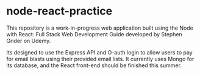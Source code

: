 # node-react-practice

This repository is a work-in-progress web application built using the Node with React: Full Stack Web Development Guide
developed by Stephen Grider on Udemy. 

Its designed to use the Express API and O-auth login to allow users to pay for email blasts using their provided email lists.
It currently uses Mongo for its database, and the React front-end should be finished this summer. 
